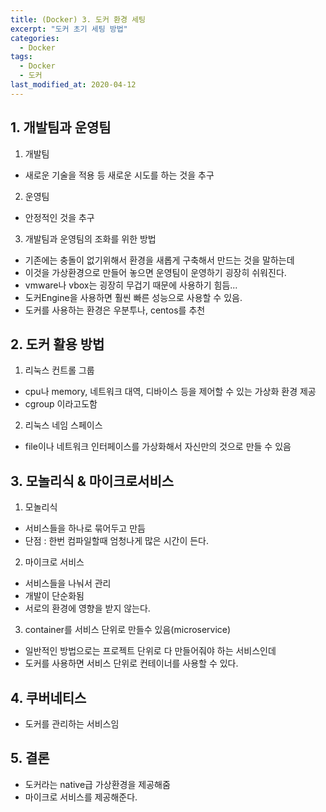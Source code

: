 ```yaml
---
title: (Docker) 3. 도커 환경 세팅
excerpt: "도커 초기 세팅 방법"
categories:
  - Docker
tags:
  - Docker
  - 도커
last_modified_at: 2020-04-12
---
```

## 1. 개발팀과 운영팀
1. 개발팀
  - 새로운 기술을 적용 등 새로운 시도를 하는 것을 추구

2. 운영팀
  - 안정적인 것을 추구

3. 개발팀과 운영팀의 조화를 위한 방법
  - 기존에는 충돌이 없기위해서 환경을 새롭게 구축해서 만드는 것을 말하는데
  - 이것을 가상환경으로 만들어 놓으면 운영팀이 운영하기 굉장히 쉬워진다.
  - vmware나 vbox는 굉장히 무겁기 때문에 사용하기 힘듬...
  - 도커Engine을 사용하면 훨씬 빠른 성능으로 사용할 수 있음.
  - 도커를 사용하는 환경은 우분투나, centos를 추천

## 2. 도커 활용 방법
1. 리눅스 컨트롤 그룹
  - cpu나 memory, 네트워크 대역, 디바이스 등을 제어할 수  있는 가상화 환경 제공
  - cgroup 이라고도함
  
2. 리눅스 네임 스페이스
  - file이나 네트워크 인터페이스를 가상화해서 자신만의 것으로 만들 수 있음

## 3. 모놀리식 & 마이크로서비스
1. 모놀리식   
  - 서비스들을 하나로 묶어두고 만듬
  - 단점 : 한번 컴파일할때 엄청나게 많은 시간이 든다.   

2. 마이크로 서비스
  - 서비스들을 나눠서 관리
  - 개발이 단순화됨
  - 서로의 환경에 영향을 받지 않는다.

3. container를 서비스 단위로 만들수 있음(microservice)
  - 일반적인 방법으로는 프로젝트 단위로 다 만들어줘야 하는 서비스인데
  - 도커를 사용하면 서비스 단위로 컨테이너를 사용할 수 있다.

## 4. 쿠버네티스
  - 도커를 관리하는 서비스임

## 5. 결론
  - 도커라는 native급 가상환경을 제공해줌
  - 마이크로 서비스를 제공해준다.
